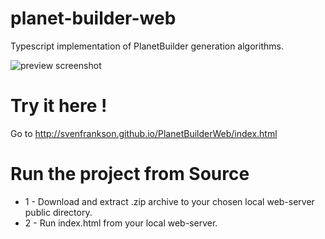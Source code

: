 # planet-builder-web
Typescript implementation of PlanetBuilder generation algorithms.

![preview screenshot](http://svenfrankson.github.io/wiki/img/planet-builder-web/beta-view.png)

# Try it here !

Go to http://svenfrankson.github.io/PlanetBuilderWeb/index.html

# Run the project from Source

* 1 - Download and extract .zip archive to your chosen local web-server public directory.
* 2 - Run index.html from your local web-server.
